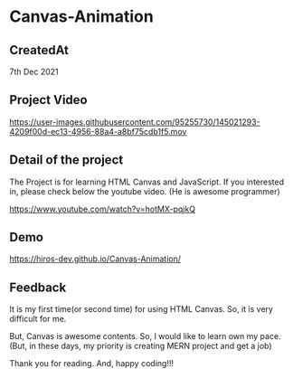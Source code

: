 # Canvas-Animation

## CreatedAt
7th Dec 2021

## Project Video
https://user-images.githubusercontent.com/95255730/145021293-4209f00d-ec13-4956-88a4-a8bf75cdb1f5.mov

## Detail of the project

The Project is for learning HTML Canvas and JavaScript.
If you interested in, please check below the youtube video.
(He is awesome programmer)

https://www.youtube.com/watch?v=hotMX-pqjkQ

## Demo

https://hiros-dev.github.io/Canvas-Animation/

## Feedback

It is my first time(or second time) for using HTML Canvas.
So, it is very difficult for me.

But, Canvas is awesome contents.
So, I would like to learn own my pace.
(But, in these days, my priority is creating MERN project and get a job)

Thank you for reading. And, happy coding!!!
